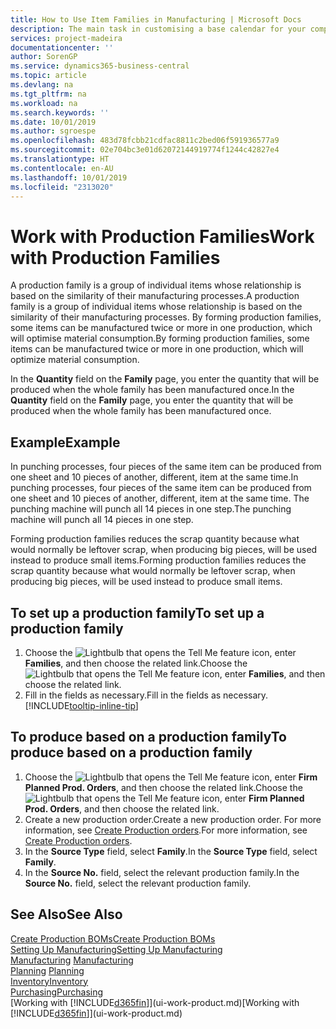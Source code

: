 ```yaml
---
title: How to Use Item Families in Manufacturing | Microsoft Docs
description: The main task in customising a base calendar for your company, or one of its business partners, is to enter any changes to working and nonworking day status.
services: project-madeira
documentationcenter: ''
author: SorenGP
ms.service: dynamics365-business-central
ms.topic: article
ms.devlang: na
ms.tgt_pltfrm: na
ms.workload: na
ms.search.keywords: ''
ms.date: 10/01/2019
ms.author: sgroespe
ms.openlocfilehash: 483d78fcbb21cdfac8811c2bed06f591936577a9
ms.sourcegitcommit: 02e704bc3e01d62072144919774f1244c42827e4
ms.translationtype: HT
ms.contentlocale: en-AU
ms.lasthandoff: 10/01/2019
ms.locfileid: "2313020"
---
```

# <a name="work-with-production-families"></a><span data-ttu-id="b4f9c-103">Work with Production Families</span><span class="sxs-lookup"><span data-stu-id="b4f9c-103">Work with Production Families</span></span>
<span data-ttu-id="b4f9c-104">A production family is a group of individual items whose relationship is based on the similarity of their manufacturing processes.</span><span class="sxs-lookup"><span data-stu-id="b4f9c-104">A production family is a group of individual items whose relationship is based on the similarity of their manufacturing processes.</span></span> <span data-ttu-id="b4f9c-105">By forming production families, some items can be manufactured twice or more in one production, which will optimise material consumption.</span><span class="sxs-lookup"><span data-stu-id="b4f9c-105">By forming production families, some items can be manufactured twice or more in one production, which will optimize material consumption.</span></span>

<span data-ttu-id="b4f9c-106">In the **Quantity** field on the **Family** page, you enter the quantity that will be produced when the whole family has been manufactured once.</span><span class="sxs-lookup"><span data-stu-id="b4f9c-106">In the **Quantity** field on the **Family** page, you enter the quantity that will be produced when the whole family has been manufactured once.</span></span>

## <a name="example"></a><span data-ttu-id="b4f9c-107">Example</span><span class="sxs-lookup"><span data-stu-id="b4f9c-107">Example</span></span>
<span data-ttu-id="b4f9c-108">In punching processes, four pieces of the same item can be produced from one sheet and 10 pieces of another, different, item at the same time.</span><span class="sxs-lookup"><span data-stu-id="b4f9c-108">In punching processes, four pieces of the same item can be produced from one sheet and 10 pieces of another, different, item at the same time.</span></span> <span data-ttu-id="b4f9c-109">The punching machine will punch all 14 pieces in one step.</span><span class="sxs-lookup"><span data-stu-id="b4f9c-109">The punching machine will punch all 14 pieces in one step.</span></span>

<span data-ttu-id="b4f9c-110">Forming production families reduces the scrap quantity because what would normally be leftover scrap, when producing big pieces, will be used instead to produce small items.</span><span class="sxs-lookup"><span data-stu-id="b4f9c-110">Forming production families reduces the scrap quantity because what would normally be leftover scrap, when producing big pieces, will be used instead to produce small items.</span></span>

## <a name="to-set-up-a-production-family"></a><span data-ttu-id="b4f9c-111">To set up a production family</span><span class="sxs-lookup"><span data-stu-id="b4f9c-111">To set up a production family</span></span>
1. <span data-ttu-id="b4f9c-112">Choose the ![Lightbulb that opens the Tell Me feature](media/ui-search/search_small.png "Tell me what you want to do") icon, enter **Families**, and then choose the related link.</span><span class="sxs-lookup"><span data-stu-id="b4f9c-112">Choose the ![Lightbulb that opens the Tell Me feature](media/ui-search/search_small.png "Tell me what you want to do") icon, enter **Families**, and then choose the related link.</span></span>
2. <span data-ttu-id="b4f9c-113">Fill in the fields as necessary.</span><span class="sxs-lookup"><span data-stu-id="b4f9c-113">Fill in the fields as necessary.</span></span> [!INCLUDE[tooltip-inline-tip](includes/tooltip-inline-tip_md.md)]

## <a name="to-produce-based-on-a-production-family"></a><span data-ttu-id="b4f9c-114">To produce based on a production family</span><span class="sxs-lookup"><span data-stu-id="b4f9c-114">To produce based on a production family</span></span>
1. <span data-ttu-id="b4f9c-115">Choose the ![Lightbulb that opens the Tell Me feature](media/ui-search/search_small.png "Tell me what you want to do") icon, enter **Firm Planned Prod. Orders**, and then choose the related link.</span><span class="sxs-lookup"><span data-stu-id="b4f9c-115">Choose the ![Lightbulb that opens the Tell Me feature](media/ui-search/search_small.png "Tell me what you want to do") icon, enter **Firm Planned Prod. Orders**, and then choose the related link.</span></span>
2. <span data-ttu-id="b4f9c-116">Create a new production order.</span><span class="sxs-lookup"><span data-stu-id="b4f9c-116">Create a new production order.</span></span> <span data-ttu-id="b4f9c-117">For more information, see [Create Production orders](production-how-to-create-production-orders.md).</span><span class="sxs-lookup"><span data-stu-id="b4f9c-117">For more information, see [Create Production orders](production-how-to-create-production-orders.md).</span></span>
3. <span data-ttu-id="b4f9c-118">In the **Source Type** field, select **Family**.</span><span class="sxs-lookup"><span data-stu-id="b4f9c-118">In the **Source Type** field, select **Family**.</span></span>  
4. <span data-ttu-id="b4f9c-119">In the **Source No.** field, select the relevant production family.</span><span class="sxs-lookup"><span data-stu-id="b4f9c-119">In the **Source No.** field, select the relevant production family.</span></span>

## <a name="see-also"></a><span data-ttu-id="b4f9c-120">See Also</span><span class="sxs-lookup"><span data-stu-id="b4f9c-120">See Also</span></span>
[<span data-ttu-id="b4f9c-121">Create Production BOMs</span><span class="sxs-lookup"><span data-stu-id="b4f9c-121">Create Production BOMs</span></span>](production-how-to-create-production-boms.md)  
[<span data-ttu-id="b4f9c-122">Setting Up Manufacturing</span><span class="sxs-lookup"><span data-stu-id="b4f9c-122">Setting Up Manufacturing</span></span>](production-configure-production-processes.md)  
<span data-ttu-id="b4f9c-123">[Manufacturing](production-manage-manufacturing.md)  </span><span class="sxs-lookup"><span data-stu-id="b4f9c-123">[Manufacturing](production-manage-manufacturing.md)  </span></span>  
<span data-ttu-id="b4f9c-124">[Planning](production-planning.md) </span><span class="sxs-lookup"><span data-stu-id="b4f9c-124">[Planning](production-planning.md) </span></span>  
[<span data-ttu-id="b4f9c-125">Inventory</span><span class="sxs-lookup"><span data-stu-id="b4f9c-125">Inventory</span></span>](inventory-manage-inventory.md)  
[<span data-ttu-id="b4f9c-126">Purchasing</span><span class="sxs-lookup"><span data-stu-id="b4f9c-126">Purchasing</span></span>](purchasing-manage-purchasing.md)  
<span data-ttu-id="b4f9c-127">[Working with [!INCLUDE[d365fin](includes/d365fin_md.md)]](ui-work-product.md)</span><span class="sxs-lookup"><span data-stu-id="b4f9c-127">[Working with [!INCLUDE[d365fin](includes/d365fin_md.md)]](ui-work-product.md)</span></span>
